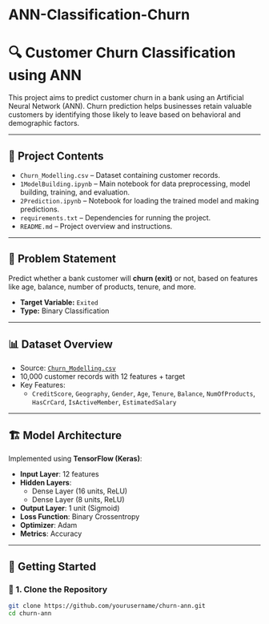 # ANN-Classification-Churn

# 🔍 Customer Churn Classification using ANN

This project aims to predict customer churn in a bank using an Artificial Neural Network (ANN). Churn prediction helps businesses retain valuable customers by identifying those likely to leave based on behavioral and demographic factors.

---

## 📂 Project Contents

- `Churn_Modelling.csv` – Dataset containing customer records.
- `1ModelBuilding.ipynb` – Main notebook for data preprocessing, model building, training, and evaluation.
- `2Prediction.ipynb` – Notebook for loading the trained model and making predictions.
- `requirements.txt` – Dependencies for running the project.
- `README.md` – Project overview and instructions.

---

## 🧠 Problem Statement

Predict whether a bank customer will **churn (exit)** or not, based on features like age, balance, number of products, tenure, and more.

- **Target Variable:** `Exited`
- **Type:** Binary Classification

---

## 📊 Dataset Overview

- Source: [`Churn_Modelling.csv`](https://www.kaggle.com/datasets/shubhendra7/customer-churn-prediction)
- 10,000 customer records with 12 features + target
- Key Features:
  - `CreditScore`, `Geography`, `Gender`, `Age`, `Tenure`, `Balance`, `NumOfProducts`, `HasCrCard`, `IsActiveMember`, `EstimatedSalary`

---

## 🏗️ Model Architecture

Implemented using **TensorFlow (Keras)**:
- **Input Layer**: 12 features
- **Hidden Layers**:
  - Dense Layer (16 units, ReLU)
  - Dense Layer (8 units, ReLU)
- **Output Layer**: 1 unit (Sigmoid)
- **Loss Function**: Binary Crossentropy
- **Optimizer**: Adam
- **Metrics**: Accuracy

---

## 🚀 Getting Started

### 📌 1. Clone the Repository
```bash
git clone https://github.com/yourusername/churn-ann.git
cd churn-ann
